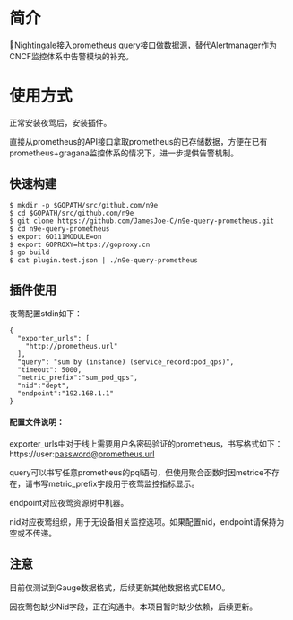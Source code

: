 # 简介


Nightingale接入prometheus query接口做数据源，替代Alertmanager作为CNCF监控体系中告警模块的补充。


# 使用方式

正常安装夜莺后，安装插件。

直接从prometheus的API接口拿取prometheus的已存储数据，方便在已有prometheus+gragana监控体系的情况下，进一步提供告警机制。



## 快速构建 

    $ mkdir -p $GOPATH/src/github.com/n9e
    $ cd $GOPATH/src/github.com/n9e
    $ git clone https://github.com/JamesJoe-C/n9e-query-prometheus.git
    $ cd n9e-query-prometheus
    $ export GO111MODULE=on
    $ export GOPROXY=https://goproxy.cn
    $ go build
    $ cat plugin.test.json | ./n9e-query-prometheus

 
## 插件使用
夜莺配置stdin如下：
```
{
  "exporter_urls": [
    "http://prometheus.url"
  ],
  "query": "sum by (instance) (service_record:pod_qps)",
  "timeout": 5000,
  "metric_prefix":"sum_pod_qps",
  "nid":"dept",
  "endpoint":"192.168.1.1"
}
```
#### 配置文件说明：

exporter_urls中对于线上需要用户名密码验证的prometheus，书写格式如下：https://user:password@prometheus.url

query可以书写任意prometheus的pql语句，但使用聚合函数时因metrice不存在，请书写metric_prefix字段用于夜莺监控指标显示。

endpoint对应夜莺资源树中机器。

nid对应夜莺组织，用于无设备相关监控选项。如果配置nid，endpoint请保持为空或不传递。

## 注意

目前仅测试到Gauge数据格式，后续更新其他数据格式DEMO。

因夜莺包缺少Nid字段，正在沟通中。本项目暂时缺少依赖，后续更新。



